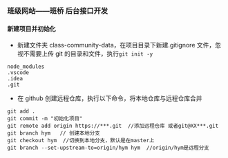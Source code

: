 ### 班级网站——班桥 后台接口开发

#### 新建项目并初始化

- 新建文件夹 class-community-data，在项目目录下新建.gitignore 文件，忽视不需要上传 git 的目录和文件，执行`git init -y`

```
node_modules
.vscode
.idea
.git
```

- 在 github 创建远程仓库，执行以下命令，将本地仓库与远程仓库合并

```
git add .
git commit -m "初始化项目"
git remote add origin https://***.git  //添加远程仓库 或者git@XX***.git
git branch hym   // 创建本地分支
git checkout hym  //切换到本地分支，默认是在master上
git branch --set-upstream-to=origin/hym hym  //origin/hym是远程分支
```

